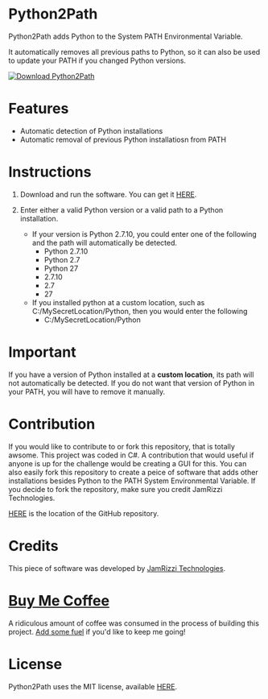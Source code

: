 # Python2Path
Python2Path adds Python to the System PATH Environmental Variable.

It automatically removes all previous paths to Python, so it can also be used to update your PATH if you changed Python versions.

[![Download Python2Path](https://jamrizzi.com/wp-content/uploads/2015/10/orange_download_button.png)](//jamrizzi.com/market/python2path/)


# Features
* Automatic detection of Python installations
* Automatic removal of previous Python installatiosn from PATH


# Instructions
1. Download and run the software.  You can get it [HERE](//jamrizzi.com/market/python2path/).

2. Enter either a valid Python version or a valid path to a Python installation.
	* If your version is Python 2.7.10, you could enter one of the following and the path will automatically be detected.
		* Python 2.7.10
		* Python 2.7
		* Python 27
		* 2.7.10
		* 2.7
		* 27
	* If you installed python at a custom location, such as C:/MySecretLocation/Python, then you would enter the following
		* C:/MySecretLocation/Python


# Important
If you have a version of Python installed at a __custom location__, its path will not automatically be detected.  If you do not want that version of Python in your PATH, you will have to remove it manually.


# Contribution
If you would like to contribute to or fork this repository, that is totally awsome.  This project was coded in C#.  A contribution that would useful if anyone is up for the challenge would be creating a GUI for this.  You can also easily fork this repository to create a peice of software that adds other installations besides Python to the PATH System Environmental Variable.  If you decide to fork the repository, make sure you credit JamRizzi Technologies.

[HERE](https://github.com/jamrizzi/python2path) is the location of the GitHub repository.


# Credits
This piece of software was developed by [JamRizzi Technologies](//jamrizzi.com).


# [Buy Me Coffee](//jamrizzi.com/buy-me-coffee)
A ridiculous amount of coffee was consumed in the process of building this project.  [Add some fuel](//jamrizzi.com/buy-me-coffee) if you'd like to keep me going!


# License
Python2Path uses the MIT license, available [HERE](./LICENSE).
